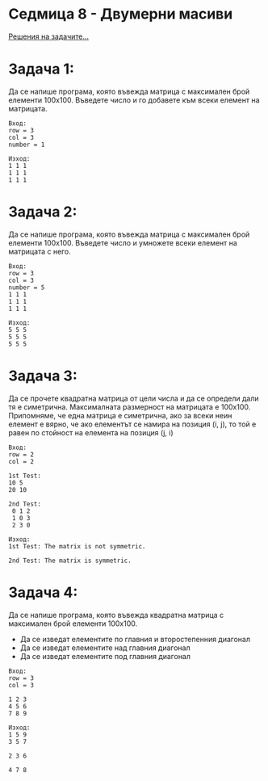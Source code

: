 # Седмица 8 - Двумерни масиви

[Решения на задачите...](https://github.com/AleksandrinaKovachka/Introduction-to-programming-2021-2022/blob/main/Week08/Tasks/Solutions)

Задача 1:
=
Да се напише програма, която въвежда матрица с максимален брой елементи 100х100.
Въведете число и го добавете към всеки елемент на матрицата.
```
Вход: 
row = 3
col = 3
number = 1

Изход: 
1 1 1 
1 1 1
1 1 1
```

Задача 2:
=
Да се напише програма, която въвежда матрица с максимален брой елементи 100х100.
Въведете число и умножете всеки елемент на матрицата с него.
```
Вход: 
row = 3
col = 3
number = 5
1 1 1 
1 1 1
1 1 1

Изход: 
5 5 5 
5 5 5
5 5 5
```

Задача 3:
=
Да се прочете квадратна матрица от цели числа и да се определи дали тя е симетрична.
Максималната размерност на матрицата е 100х100. Припомняме, че една матрица е
симетрична, ако за всеки неин елемент е вярно, че ако елементът се намира на позиция (i, j), то
той е равен по стойност на елемента на позиция (j, i)
```
Вход: 
row = 2
col = 2

1st Test:
10 5
20 10

2nd Test:
 0 1 2
 1 0 3 
 2 3 0
 
Изход: 
1st Test: The matrix is not symmetric.

2nd Test: The matrix is symmetric.
```

Задача 4:
=
Да се напише програма, която въвежда квадратна матрица с максимален брой елементи
100х100.
- Да се изведат елементите по главния и второстепенния диагонал
- Да се изведат елементите над главния диагонал
- Да се изведат елементите под главния диагонал
```
Вход: 
row = 3
col = 3

1 2 3 
4 5 6
7 8 9

Изход: 
1 5 9
3 5 7

2 3 6

4 7 8
```
